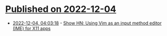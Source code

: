 # [Published on 2022-12-04](index.md)

* [2022-12-04, 04:03:18](https://news.ycombinator.com/item?id=33850477) - [Show HN: Using Vim as an input method editor (IME) for X11 apps](https://github.com/algon-320/vime)
